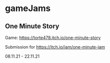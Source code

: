 # gameJams
## One Minute Story
Game: https://torte478.itch.io/one-minute-story

Submission for https://itch.io/jam/one-minute-jam

08.11.21 - 22.11.21
